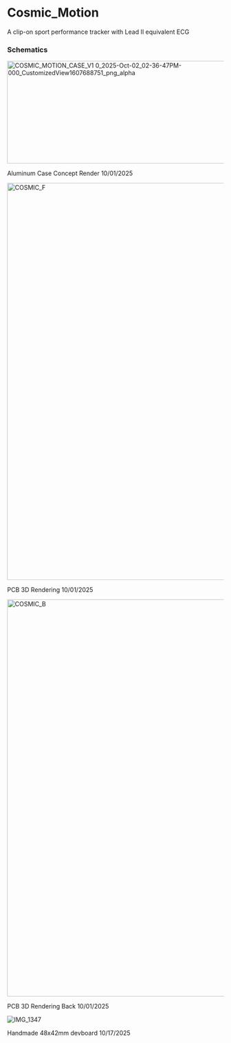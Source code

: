 # Cosmic_Motion
A clip-on sport performance tracker with Lead II equivalent ECG

### Schematics

<img width="666" height="238" alt="COSMIC_MOTION_CASE_V1 0_2025-Oct-02_02-36-47PM-000_CustomizedView1607688751_png_alpha" src="https://github.com/user-attachments/assets/381a7bfc-3cfa-426d-b99f-f6b36054d58e" />


Aluminum Case Concept Render 10/01/2025


<img width="762" height="921" alt="COSMIC_F" src="https://github.com/user-attachments/assets/faef5c24-b047-4928-8cac-8b50dcf08be0" />


PCB 3D Rendering 10/01/2025


<img width="762" height="921" alt="COSMIC_B" src="https://github.com/user-attachments/assets/81090eb6-728f-4ba1-b531-846acfc93943" />


PCB 3D Rendering Back 10/01/2025


![IMG_1347](https://github.com/user-attachments/assets/73d9014c-f549-4220-8676-3a21c9216843)


Handmade 48x42mm devboard 10/17/2025
